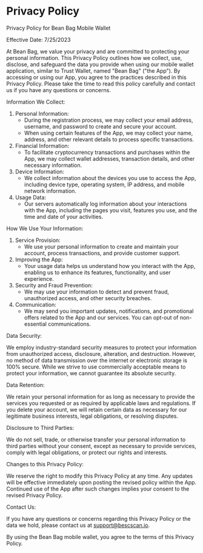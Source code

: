 # Privacy Policy

Privacy Policy for Bean Bag Mobile Wallet

Effective Date: 7/25/2023

At Bean Bag, we value your privacy and are committed to protecting your personal information. This Privacy Policy outlines how we collect, use, disclose, and safeguard the data you provide when using our mobile wallet application, similar to Trust Wallet, named "Bean Bag" ("the App"). By accessing or using our App, you agree to the practices described in this Privacy Policy. Please take the time to read this policy carefully and contact us if you have any questions or concerns.

Information We Collect:

1. Personal Information:
   * During the registration process, we may collect your email address, username, and password to create and secure your account.
   * When using certain features of the App, we may collect your name, address, and other relevant details to process specific transactions.
2. Financial Information:
   * To facilitate cryptocurrency transactions and purchases within the App, we may collect wallet addresses, transaction details, and other necessary information.
3. Device Information:
   * We collect information about the devices you use to access the App, including device type, operating system, IP address, and mobile network information.
4. Usage Data:
   * Our servers automatically log information about your interactions with the App, including the pages you visit, features you use, and the time and date of your activities.

How We Use Your Information:

1. Service Provision:
   * We use your personal information to create and maintain your account, process transactions, and provide customer support.
2. Improving the App:
   * Your usage data helps us understand how you interact with the App, enabling us to enhance its features, functionality, and user experience.
3. Security and Fraud Prevention:
   * We may use your information to detect and prevent fraud, unauthorized access, and other security breaches.
4. Communication:
   * We may send you important updates, notifications, and promotional offers related to the App and our services. You can opt-out of non-essential communications.

Data Security:

We employ industry-standard security measures to protect your information from unauthorized access, disclosure, alteration, and destruction. However, no method of data transmission over the internet or electronic storage is 100% secure. While we strive to use commercially acceptable means to protect your information, we cannot guarantee its absolute security.

Data Retention:

We retain your personal information for as long as necessary to provide the services you requested or as required by applicable laws and regulations. If you delete your account, we will retain certain data as necessary for our legitimate business interests, legal obligations, or resolving disputes.

Disclosure to Third Parties:

We do not sell, trade, or otherwise transfer your personal information to third parties without your consent, except as necessary to provide services, comply with legal obligations, or protect our rights and interests.

Changes to this Privacy Policy:

We reserve the right to modify this Privacy Policy at any time. Any updates will be effective immediately upon posting the revised policy within the App. Continued use of the App after such changes implies your consent to the revised Privacy Policy.

Contact Us:

If you have any questions or concerns regarding this Privacy Policy or the data we hold, please contact us at support@bescscan.io.

By using the Bean Bag mobile wallet, you agree to the terms of this Privacy Policy.
